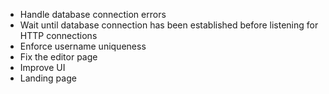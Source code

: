  - Handle database connection errors
 - Wait until database connection has been established before listening for HTTP connections
 - Enforce username uniqueness
 - Fix the editor page
 - Improve UI
 - Landing page